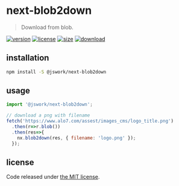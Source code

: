 # next-blob2down
> Download from blob.

[![version][version-image]][version-url]
[![license][license-image]][license-url]
[![size][size-image]][size-url]
[![download][download-image]][download-url]

## installation
```bash
npm install -S @jswork/next-blob2down
```

## usage
```js
import '@jswork/next-blob2down';

// download a png with filename
fetch('https://www.alo7.com/assest/images_cms/logo_title.png')
  .then(r=>r.blob())
  .then(res=>{
    nx.blob2down(res, { filename: 'logo.png' });
  });
```

## license
Code released under [the MIT license](https://github.com/afeiship/next-blob2down/blob/master/LICENSE.txt).

[version-image]: https://img.shields.io/npm/v/@jswork/next-blob2down
[version-url]: https://npmjs.org/package/@jswork/next-blob2down

[license-image]: https://img.shields.io/npm/l/@jswork/next-blob2down
[license-url]: https://github.com/afeiship/next-blob2down/blob/master/LICENSE.txt

[size-image]: https://img.shields.io/bundlephobia/minzip/@jswork/next-blob2down
[size-url]: https://github.com/afeiship/next-blob2down/blob/master/dist/next-blob2down.min.js

[download-image]: https://img.shields.io/npm/dm/@jswork/next-blob2down
[download-url]: https://www.npmjs.com/package/@jswork/next-blob2down
